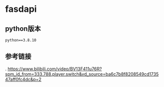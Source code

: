 # fasdapi

## python版本
```text
python==3.8.10
```
## 参考链接
. https://www.bilibili.com/video/BV13F411u76R?spm_id_from=333.788.player.switch&vd_source=ba6c7b8f8208549cd173547aff0fc4dc&p=2